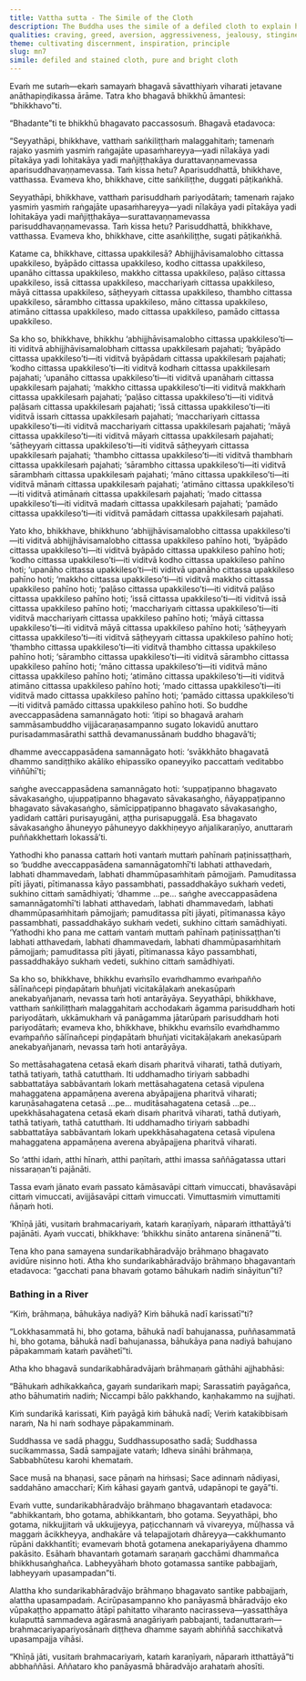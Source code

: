 ```yaml
---
title: Vattha sutta - The Simile of the Cloth
description: The Buddha uses the simile of a defiled cloth to explain how the mind can be similarly defiled by various impurities, and how it can be purified by abandoning them. And it is through this very practice that one arrives at unshakeable faith in the Buddha, the Dhamma, and the Saṅgha. The Buddha also addresses a brahmin in verses who believes in purification by bathing in river.
qualities: craving, greed, aversion, aggressiveness, jealousy, stinginess, anger, resentment, contempt, feuding, treachery, conceit, vanity, negligence, stubbornness, faith, ethical conduct, collectedness, wisdom, loving-kindness, compassion, appreciative joy, equanimity, sensual desire, clinging to rules and observances
theme: cultivating discernment, inspiration, principle
slug: mn7
simile: defiled and stained cloth, pure and bright cloth
---
```


Evaṁ me sutaṁ—ekaṁ samayaṁ bhagavā sāvatthiyaṁ viharati jetavane anāthapiṇḍikassa ārāme. Tatra kho bhagavā bhikkhū āmantesi: “bhikkhavo”ti.

“Bhadante”ti te bhikkhū bhagavato paccassosuṁ. Bhagavā etadavoca:

“Seyyathāpi, bhikkhave, vatthaṁ saṅkiliṭṭhaṁ malaggahitaṁ; tamenaṁ rajako yasmiṁ yasmiṁ raṅgajāte upasaṁhareyya—yadi nīlakāya yadi pītakāya yadi lohitakāya yadi mañjiṭṭhakāya durattavaṇṇamevassa aparisuddhavaṇṇamevassa. Taṁ kissa hetu? Aparisuddhattā, bhikkhave, vatthassa. Evameva kho, bhikkhave, citte saṅkiliṭṭhe, duggati pāṭikaṅkhā.

Seyyathāpi, bhikkhave, vatthaṁ parisuddhaṁ pariyodātaṁ; tamenaṁ rajako yasmiṁ yasmiṁ raṅgajāte upasaṁhareyya—yadi nīlakāya yadi pītakāya yadi lohitakāya yadi mañjiṭṭhakāya—surattavaṇṇamevassa parisuddhavaṇṇamevassa. Taṁ kissa hetu? Parisuddhattā, bhikkhave, vatthassa. Evameva kho, bhikkhave, citte asaṅkiliṭṭhe, sugati pāṭikaṅkhā.

Katame ca, bhikkhave, cittassa upakkilesā? Abhijjhāvisamalobho cittassa upakkileso, byāpādo cittassa upakkileso, kodho cittassa upakkileso, upanāho cittassa upakkileso, makkho cittassa upakkileso, paḷāso cittassa upakkileso, issā cittassa upakkileso, macchariyaṁ cittassa upakkileso, māyā cittassa upakkileso, sāṭheyyaṁ cittassa upakkileso, thambho cittassa upakkileso, sārambho cittassa upakkileso, māno cittassa upakkileso, atimāno cittassa upakkileso, mado cittassa upakkileso, pamādo cittassa upakkileso.

Sa kho so, bhikkhave, bhikkhu ‘abhijjhāvisamalobho cittassa upakkileso’ti—iti viditvā abhijjhāvisamalobhaṁ cittassa upakkilesaṁ pajahati; ‘byāpādo cittassa upakkileso’ti—iti viditvā byāpādaṁ cittassa upakkilesaṁ pajahati; ‘kodho cittassa upakkileso’ti—iti viditvā kodhaṁ cittassa upakkilesaṁ pajahati; ‘upanāho cittassa upakkileso’ti—iti viditvā upanāhaṁ cittassa upakkilesaṁ pajahati; ‘makkho cittassa upakkileso’ti—iti viditvā makkhaṁ cittassa upakkilesaṁ pajahati; ‘paḷāso cittassa upakkileso’ti—iti viditvā paḷāsaṁ cittassa upakkilesaṁ pajahati; ‘issā cittassa upakkileso’ti—iti viditvā issaṁ cittassa upakkilesaṁ pajahati; ‘macchariyaṁ cittassa upakkileso’ti—iti viditvā macchariyaṁ cittassa upakkilesaṁ pajahati; ‘māyā cittassa upakkileso’ti—iti viditvā māyaṁ cittassa upakkilesaṁ pajahati; ‘sāṭheyyaṁ cittassa upakkileso’ti—iti viditvā sāṭheyyaṁ cittassa upakkilesaṁ pajahati; ‘thambho cittassa upakkileso’ti—iti viditvā thambhaṁ cittassa upakkilesaṁ pajahati; ‘sārambho cittassa upakkileso’ti—iti viditvā sārambhaṁ cittassa upakkilesaṁ pajahati; ‘māno cittassa upakkileso’ti—iti viditvā mānaṁ cittassa upakkilesaṁ pajahati; ‘atimāno cittassa upakkileso’ti—iti viditvā atimānaṁ cittassa upakkilesaṁ pajahati; ‘mado cittassa upakkileso’ti—iti viditvā madaṁ cittassa upakkilesaṁ pajahati; ‘pamādo cittassa upakkileso’ti—iti viditvā pamādaṁ cittassa upakkilesaṁ pajahati.

Yato kho, bhikkhave, bhikkhuno ‘abhijjhāvisamalobho cittassa upakkileso’ti—iti viditvā abhijjhāvisamalobho cittassa upakkileso pahīno hoti, ‘byāpādo cittassa upakkileso’ti—iti viditvā byāpādo cittassa upakkileso pahīno hoti; ‘kodho cittassa upakkileso’ti—iti viditvā kodho cittassa upakkileso pahīno hoti; ‘upanāho cittassa upakkileso’ti—iti viditvā upanāho cittassa upakkileso pahīno hoti; ‘makkho cittassa upakkileso’ti—iti viditvā makkho cittassa upakkileso pahīno hoti; ‘paḷāso cittassa upakkileso’ti—iti viditvā paḷāso cittassa upakkileso pahīno hoti; ‘issā cittassa upakkileso’ti—iti viditvā issā cittassa upakkileso pahīno hoti; ‘macchariyaṁ cittassa upakkileso’ti—iti viditvā macchariyaṁ cittassa upakkileso pahīno hoti; ‘māyā cittassa upakkileso’ti—iti viditvā māyā cittassa upakkileso pahīno hoti; ‘sāṭheyyaṁ cittassa upakkileso’ti—iti viditvā sāṭheyyaṁ cittassa upakkileso pahīno hoti; ‘thambho cittassa upakkileso’ti—iti viditvā thambho cittassa upakkileso pahīno hoti; ‘sārambho cittassa upakkileso’ti—iti viditvā sārambho cittassa upakkileso pahīno hoti; ‘māno cittassa upakkileso’ti—iti viditvā māno cittassa upakkileso pahīno hoti; ‘atimāno cittassa upakkileso’ti—iti viditvā atimāno cittassa upakkileso pahīno hoti; ‘mado cittassa upakkileso’ti—iti viditvā mado cittassa upakkileso pahīno hoti; ‘pamādo cittassa upakkileso’ti—iti viditvā pamādo cittassa upakkileso pahīno hoti. So buddhe aveccappasādena samannāgato hoti: ‘itipi so bhagavā arahaṁ sammāsambuddho vijjācaraṇasampanno sugato lokavidū anuttaro purisadammasārathi satthā devamanussānaṁ buddho bhagavā’ti;

dhamme aveccappasādena samannāgato hoti: ‘svākkhāto bhagavatā dhammo sandiṭṭhiko akāliko ehipassiko opaneyyiko paccattaṁ veditabbo viññūhī’ti;

saṅghe aveccappasādena samannāgato hoti: ‘suppaṭipanno bhagavato sāvakasaṅgho, ujuppaṭipanno bhagavato sāvakasaṅgho, ñāyappaṭipanno bhagavato sāvakasaṅgho, sāmīcippaṭipanno bhagavato sāvakasaṅgho, yadidaṁ cattāri purisayugāni, aṭṭha purisapuggalā. Esa bhagavato sāvakasaṅgho āhuneyyo pāhuneyyo dakkhiṇeyyo añjalikaraṇīyo, anuttaraṁ puññakkhettaṁ lokassā’ti.

Yathodhi kho panassa cattaṁ hoti vantaṁ muttaṁ pahīnaṁ paṭinissaṭṭhaṁ, so ‘buddhe aveccappasādena samannāgatomhī’ti labhati atthavedaṁ, labhati dhammavedaṁ, labhati dhammūpasaṁhitaṁ pāmojjaṁ. Pamuditassa pīti jāyati, pītimanassa kāyo passambhati, passaddhakāyo sukhaṁ vedeti, sukhino cittaṁ samādhiyati; ‘dhamme …pe… saṅghe aveccappasādena samannāgatomhī’ti labhati atthavedaṁ, labhati dhammavedaṁ, labhati dhammūpasaṁhitaṁ pāmojjaṁ; pamuditassa pīti jāyati, pītimanassa kāyo passambhati, passaddhakāyo sukhaṁ vedeti, sukhino cittaṁ samādhiyati. ‘Yathodhi kho pana me cattaṁ vantaṁ muttaṁ pahīnaṁ paṭinissaṭṭhan’ti labhati atthavedaṁ, labhati dhammavedaṁ, labhati dhammūpasaṁhitaṁ pāmojjaṁ; pamuditassa pīti jāyati, pītimanassa kāyo passambhati, passaddhakāyo sukhaṁ vedeti, sukhino cittaṁ samādhiyati.

Sa kho so, bhikkhave, bhikkhu evaṁsīlo evaṁdhammo evaṁpañño sālīnañcepi piṇḍapātaṁ bhuñjati vicitakāḷakaṁ anekasūpaṁ anekabyañjanaṁ, nevassa taṁ hoti antarāyāya. Seyyathāpi, bhikkhave, vatthaṁ saṅkiliṭṭhaṁ malaggahitaṁ acchodakaṁ āgamma parisuddhaṁ hoti pariyodātaṁ, ukkāmukhaṁ vā panāgamma jātarūpaṁ parisuddhaṁ hoti pariyodātaṁ; evameva kho, bhikkhave, bhikkhu evaṁsīlo evaṁdhammo evaṁpañño sālīnañcepi piṇḍapātaṁ bhuñjati vicitakāḷakaṁ anekasūpaṁ anekabyañjanaṁ, nevassa taṁ hoti antarāyāya.

So mettāsahagatena cetasā ekaṁ disaṁ pharitvā viharati, tathā dutiyaṁ, tathā tatiyaṁ, tathā catutthaṁ. Iti uddhamadho tiriyaṁ sabbadhi sabbattatāya sabbāvantaṁ lokaṁ mettāsahagatena cetasā vipulena mahaggatena appamāṇena averena abyāpajjena pharitvā viharati; karuṇāsahagatena cetasā …pe… muditāsahagatena cetasā …pe… upekkhāsahagatena cetasā ekaṁ disaṁ pharitvā viharati, tathā dutiyaṁ, tathā tatiyaṁ, tathā catutthaṁ. Iti uddhamadho tiriyaṁ sabbadhi sabbattatāya sabbāvantaṁ lokaṁ upekkhāsahagatena cetasā vipulena mahaggatena appamāṇena averena abyāpajjena pharitvā viharati.

So ‘atthi idaṁ, atthi hīnaṁ, atthi paṇītaṁ, atthi imassa saññāgatassa uttari nissaraṇan’ti pajānāti.

Tassa evaṁ jānato evaṁ passato kāmāsavāpi cittaṁ vimuccati, bhavāsavāpi cittaṁ vimuccati, avijjāsavāpi cittaṁ vimuccati. Vimuttasmiṁ vimuttamiti ñāṇaṁ hoti.

‘Khīṇā jāti, vusitaṁ brahmacariyaṁ, kataṁ karaṇīyaṁ, nāparaṁ itthattāyā’ti pajānāti. Ayaṁ vuccati, bhikkhave: ‘bhikkhu sināto antarena sinānenā’”ti.

Tena kho pana samayena sundarikabhāradvājo brāhmaṇo bhagavato avidūre nisinno hoti. Atha kho sundarikabhāradvājo brāhmaṇo bhagavantaṁ etadavoca: “gacchati pana bhavaṁ gotamo bāhukaṁ nadiṁ sināyitun”ti?

### Bathing in a River

“Kiṁ, brāhmaṇa, bāhukāya nadiyā? Kiṁ bāhukā nadī karissatī”ti?

“Lokkhasammatā hi, bho gotama, bāhukā nadī bahujanassa, puññasammatā hi, bho gotama, bāhukā nadī bahujanassa, bāhukāya pana nadiyā bahujano pāpakammaṁ kataṁ pavāhetī”ti.

Atha kho bhagavā sundarikabhāradvājaṁ brāhmaṇaṁ gāthāhi ajjhabhāsi:

“Bāhukaṁ adhikakkañca,
gayaṁ sundarikaṁ mapi;
Sarassatiṁ payāgañca,
atho bāhumatiṁ nadiṁ;
Niccampi bālo pakkhando,
kaṇhakammo na sujjhati.

Kiṁ sundarikā karissati,
Kiṁ payāgā kiṁ bāhukā nadī;
Veriṁ katakibbisaṁ naraṁ,
Na hi naṁ sodhaye pāpakamminaṁ.

Suddhassa ve sadā phaggu,
Suddhassuposatho sadā;
Suddhassa sucikammassa,
Sadā sampajjate vataṁ;
Idheva sināhi brāhmaṇa,
Sabbabhūtesu karohi khemataṁ.

Sace musā na bhaṇasi,
sace pāṇaṁ na hiṁsasi;
Sace adinnaṁ nādiyasi,
saddahāno amaccharī;
Kiṁ kāhasi gayaṁ gantvā,
udapānopi te gayā”ti.

Evaṁ vutte, sundarikabhāradvājo brāhmaṇo bhagavantaṁ etadavoca: “abhikkantaṁ, bho gotama, abhikkantaṁ, bho gotama. Seyyathāpi, bho gotama, nikkujjitaṁ vā ukkujjeyya, paṭicchannaṁ vā vivareyya, mūḷhassa vā maggaṁ ācikkheyya, andhakāre vā telapajjotaṁ dhāreyya—cakkhumanto rūpāni dakkhantīti; evamevaṁ bhotā gotamena anekapariyāyena dhammo pakāsito. Esāhaṁ bhavantaṁ gotamaṁ saraṇaṁ gacchāmi dhammañca bhikkhusaṅghañca. Labheyyāhaṁ bhoto gotamassa santike pabbajjaṁ, labheyyaṁ upasampadan”ti.

Alattha kho sundarikabhāradvājo brāhmaṇo bhagavato santike pabbajjaṁ, alattha upasampadaṁ. Acirūpasampanno kho panāyasmā bhāradvājo eko vūpakaṭṭho appamatto ātāpī pahitatto viharanto nacirasseva—yassatthāya kulaputtā sammadeva agārasmā anagāriyaṁ pabbajanti, tadanuttaraṁ—brahmacariyapariyosānaṁ diṭṭheva dhamme sayaṁ abhiññā sacchikatvā upasampajja vihāsi.

“Khīṇā jāti, vusitaṁ brahmacariyaṁ, kataṁ karaṇīyaṁ, nāparaṁ itthattāyā”ti abbhaññāsi. Aññataro kho panāyasmā bhāradvājo arahataṁ ahosīti.
